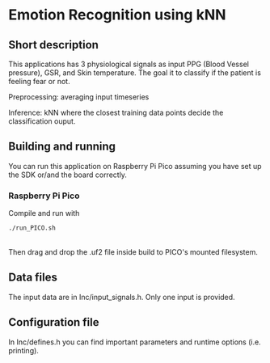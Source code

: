 # Emotion Recognition using kNN

## Short description

This applications has 3 physiological signals as input PPG (Blood Vessel pressure), GSR, and Skin temperature. 
The goal it to classify if the patient is feeling fear or not. 

Preprocessing: averaging input timeseries

Inference: kNN where the closest training data points decide the classification ouput.

## Building and running

You can run this application on Raspberry Pi Pico assuming you have set up the SDK or/and the board correctly.


### Raspberry Pi Pico
Compile and run with
```sh
./run_PICO.sh
```
<br>Then drag and drop the .uf2 file inside build to PICO's mounted filesystem.

## Data files

The input data are in Inc/input_signals.h. Only one input is provided.


## Configuration file

In Inc/defines.h you can find important parameters and runtime options (i.e. printing).
